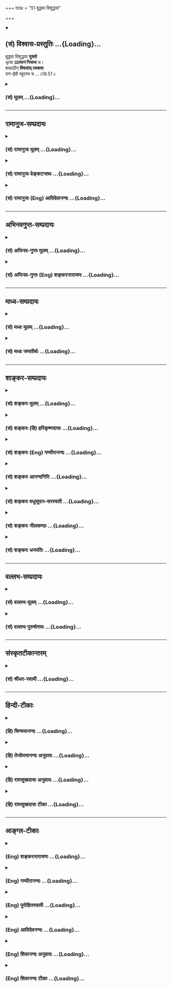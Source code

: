 +++
title = "51 बुद्ध्या विशुद्धया"

+++
<div class="js_include" newlevelforh1="2" title="(सं) विश्वास-प्रस्तुतिः" unfilled url="/mahAbhAratam/vyAsaH/shlokashaH/06-bhIShma-parva/03-bhagavad-gItA-parva/saMskRtam/vishvAsa-prastutiH/18_moxa-saMnyAsa-yogaH/51_buddhyA_vishuddha.md">
<details open><summary><h2>(सं) विश्वास-प्रस्तुतिः ...{Loading}...</h2></summary>

बुद्ध्या विशुद्धया **युक्तो**  
धृत्या **ऽऽत्मानं नियम्य** च।  
शब्दादीन् **विषयांस् त्यक्त्वा**  
राग-द्वेषौ व्युदस्य च …॥18.51॥
</details>
</div>
<div class="js_include collapsed" newlevelforh1="3" title="(सं) मूलम्" unfilled url="/mahAbhAratam/vyAsaH/shlokashaH/06-bhIShma-parva/03-bhagavad-gItA-parva/saMskRtam/mUlam/18_moxa-saMnyAsa-yogaH/51_buddhyA_vishuddha.md">
<details><summary><h3>(सं) मूलम् ...{Loading}...</h3></summary>

बुद्ध्या विशुद्धया युक्तो धृत्याऽऽत्मानं नियम्य च।  
शब्दादीन् विषयांस्त्यक्त्वा रागद्वेषौ व्युदस्य च।।18.51।।
</details>
</div>


_________________
## रामानुज-सम्प्रदायः
<div class="js_include collapsed" newlevelforh1="3" title="(सं) रामानुजः मूलम्" unfilled url="/mahAbhAratam/vyAsaH/shlokashaH/06-bhIShma-parva/03-bhagavad-gItA-parva/saMskRtam/rAmAnujaH/mUlam/18_moxa-saMnyAsa-yogaH/51_buddhyA_vishuddha.md">
<details><summary><h3>(सं) रामानुजः मूलम् ...{Loading}...</h3></summary>

।।18.51।।**बुद्ध्या विशुद्धया** यथावस्थितात्मतत्त्वविषयया **युक्तः;
धृत्या आत्मानं नियम्य च**,विषयविमुखीकरणेन योगयोग्यं मनः कृत्वा;
**शब्दादीन् विषयान् त्यक्त्वा** असन्निहितान् कृत्वा; तन्निमित्तौ **च**
रागद्वेषौ व्युदस्य; **विविक्तसेवी** सर्वैः ध्यानविरोधिभिः विविक्ते देशे
वर्तमानः **लघ्वाशी** अत्यशनानशनरहितः; **यतवाक्कायमानसः**
ध्यानाभिमुखीकृतकायवाङ्मनोवृत्तिः; **ध्यानयोगपरो नित्यम्** एवं भूतः सन्
आप्रयाणाद् अहरहः ध्यानयोगपरः; **वैराग्यं समुपाश्रितः**
ध्येयतत्त्वव्यतिरिक्तविषयदोषावमर्शेन तत्र विरागतां वर्धयन् **अहंकारम्;**
अनात्मनी आत्माभिमानं **बलं** तद्विवृद्धिहेतुभूतं वासनाबलं तन्निमित्तं
**दर्पं कामं क्रोधं परिग्रहं विमुच्य; निर्ममः** सर्वेषु अनात्मीयेषु
आत्मीयबुद्धिरहितः **शान्तः** आत्मानुभवैकसुखः; एवंभूतो ध्यानयोगं कुर्वन्
**ब्रह्मभूयाय कल्पते** ब्रह्मभावाय कल्पते सर्वबन्धविनिर्मुक्तो
यथावस्थितम् आत्मानम् अनुभवति इत्यर्थः।

</details>
</div>
<div class="js_include collapsed" newlevelforh1="3" title="(सं) रामानुजः वेङ्कटनाथः" unfilled url="/mahAbhAratam/vyAsaH/shlokashaH/06-bhIShma-parva/03-bhagavad-gItA-parva/saMskRtam/rAmAnujaH/venkaTanAthaH/18_moxa-saMnyAsa-yogaH/51_buddhyA_vishuddha.md">
<details><summary><h3>(सं) रामानुजः वेङ्कटनाथः ...{Loading}...</h3></summary>

  
  
।।18.51।। बुद्धिशब्दोऽत्र प्रस्तुतब्रह्मशब्दाभिप्रेतविषयबुद्धिगोचरः;
तस्याः
शुद्धिश्चासमग्रविषयत्वसंशयविपर्ययरूपदोषराहित्यमित्याहयथावस्थितात्मतत्त्वविषययेति। धृत्या
इति पूर्वोक्तसप्रकारसात्त्विकधृतिपरामर्शमाहविषयविमुखीकरणेनेति। अत्र
धृत्या मनोनियमनं कर्मोक्तम् अपि च पूर्वमेव त्यक्तविषयस्य कोऽसौ
तदानीन्तनस्त्यागः इत्यत्राऽऽहअसन्निहितान् कृत्वेति। विषयसन्निधिर्हि
विजितेन्द्रियमपि क्षोभयेदिति भावः। रागद्वेषौ व्युदस्य इति
वैषयिकरागद्वेषयोर्व्युदासस्यापि तादात्विकविषयत्वायवैराग्यं समुपाश्रितः
इत्यनेन पुनरुक्तिपरिहाराय चाऽऽहतन्निमित्ताविति। एतेन
विषयासन्निधानफलप्रदर्शनम्। यद्वा विप्रकृष्टेष्वपि सूक्ष्मसङ्गो
निरोद्धव्य इति भावः। ,विविक्तत्वं रहितत्वम् तत्प्रकृतोपयोगेन विशिनष्टि --
सर्वैर्ध्यानविरोधिभिर्विविक्ते देश इति। लघ्वाशी इत्यनेन
पूर्वोक्तंनात्यश्नतः \[6।16\] इत्यादिकं स्मार्यत
इत्यत्राऽऽहअत्यशनानशनरहित इति। धृत्याऽऽत्मानं नियम्य च
इत्यादिनायतवाक्कायमानसः इत्यस्य
पुनरुक्तिपरिहारायाहध्यानाभिमुखीकृतकायवाङ्मनोवृत्तिरिति।
कायस्याभिमुखीकरणं स्थिरासनादिपरिग्रहः वाचस्तु प्रणवादिव्यतिरिक्तवर्जनम्
मनसस्तु शुभाश्रयालम्बनम्। उक्तानां ध्यानयोगशेषत्वमाहएवम्भूतः सन्निति।
नित्यशब्दविवक्षितमाहआप्रयाणादहरहरितिरागद्वेषौ व्युदस्य इति
वैषयिकरागद्वेषयोर्व्युदासोक्तेःवैराग्यं समुपाश्रितः
इत्येतदाभिमानिकविषयम्; तत्र सम्यगुपाश्रयणं पूर्वसिद्धस्यापि
सम्यगवस्थापनमित्यभिप्रायेणविरागतां वर्धयन्नित्युक्तम्।
एवमहङ्कारादिविमोचनेऽपि द्रष्टव्यम्।  
  
शरीरमनःप्राणादिबलानां योगविरोधित्वाभावात्वासनाबलमिति विशेषितम्।
दर्पोऽत्राहङ्कारबलहेतुकोऽङ्गीकर्तव्यानङ्गीकारः।
योगित्वशान्तत्वादिनिमित्तोऽपि दर्पस्त्याज्यःहृष्टो दृप्यति दृप्तो
धर्ममतिक्रामति \[आ.ध.सू.1।13।4\] इति स्मरणात्।
मनोवाक्कायव्यापारनिवृत्त्यादेरुक्तत्वाच्छान्तशब्दोऽत्र शमहेतुविशेषपर
इत्यत्राऽऽहआत्मानुभवैकसुख इति। इन्द्रियव्यापारोपरतिः क्रोधादिनिवृत्तिश्च
बाह्यसुखनिस्स्पृहत्वात्; तच्च प्रभूतात्मस्वसुखलाभादिति भावः। उक्तेषु
सर्वेषु ध्यानयोगस्याङ्गित्वमाहएवम्भूतो ध्यानयोगं कुर्वन्निति।
ध्यानमेवात्र योगः; ध्यानेन वा योगः। अनन्तरश्लोकार्थपरामर्शेन
ब्रह्मशब्दस्यात्र शुद्धात्मविषयतामाहसर्वबन्धेति।

</details>
</div>
<div class="js_include collapsed" newlevelforh1="3" title="(सं) रामानुजः (Eng) आदिदेवानन्दः" unfilled url="/mahAbhAratam/vyAsaH/shlokashaH/06-bhIShma-parva/03-bhagavad-gItA-parva/saMskRtam/rAmAnujaH/english/AdidevAnandaH/18_moxa-saMnyAsa-yogaH/51_buddhyA_vishuddha.md">
<details><summary><h3>(सं) रामानुजः (Eng) आदिदेवानन्दः ...{Loading}...</h3></summary>

18.51 - 18.53 'Endowed with a purified understanding' means endowed with the Buddhi capable of understanding the self as it is in reality;
'subduing the mind by steadiness' means making the mind fit for meditation by turning away from external and internal objects;
'relinishing sound and other objects of senses' means keeping them far away, casting aside love and hate occasioned by them (i.e., the sense objects). 'Resorting to solitude' means living in a lonely place free from hindrances to meditation; 'eat but little' means eating neither too much nor too little; 'restraining speech, body and mind' means directing the operations of body, speech and mind to meditation; 'ever engaged in the Yoga of meditation' means being like this, i.e., constantly engaged in the Yoga of meditation day after day until death; 'taking refuge in dispassion' means developing aversion to all objects except the one entity to be meditated upon, by considering the imperfections of all objects and thus cultivating detachment to everything. Forsaking
'egoism' means abandoning the tendency to consider what is other than the self, as well as neutralising the power of forcible Vasnas
(tendencies) which nourish (egoism), and the resulting pride, desire,
wrath and possessiveness. 'With no feeling of mine' means free from the notion that what does not belong to oneself belongs to oneself; 'Who is tranil' means, who finds sole happiness in experiencing the self. One who has become like this and performs the Yoga of meditation becomes worthy for the state of Brahman. The meaning is that, freed from all bonds, he experiences the self as It really is.

</details>
</div>


_________________
## अभिनवगुप्त-सम्प्रदायः
<div class="js_include collapsed" newlevelforh1="3" title="(सं) अभिनव-गुप्तः मूलम्" unfilled url="/mahAbhAratam/vyAsaH/shlokashaH/06-bhIShma-parva/03-bhagavad-gItA-parva/saMskRtam/abhinava-guptaH/mUlam/18_moxa-saMnyAsa-yogaH/51_buddhyA_vishuddha.md">
<details><summary><h3>(सं) अभिनव-गुप्तः मूलम् ...{Loading}...</h3></summary>

।।18.41 -- 18.60।। एवमियता षण्णां प्रत्येकं त्रिस्वरूपत्वं धृत्यादीनां च
प्रतिपादितम्। तन्मध्यात् सात्त्विके राशौ वर्तमानो दैवीं संपदं प्राप्त इह
ज्ञाने योग्यः; त्वं च तथाविधः इत्यर्जुनः प्रोत्साहितः। अधुना तु इदमुच्यते
-- यदि तावदनया ज्ञानबुद्ध्या कर्मणि भवान् प्रवर्तते तदा
स्वधर्मप्रवृत्त्या विज्ञानपूततया च न कर्मसंबन्धस्तव। अथैतन्नानुमन्यसे;
तदवश्यं तव प्रवृत्त्या तावत् भाव्यम् जातेरेव तथाभावे स्थितत्वात्। यतः
सर्वः स्वभावनियतः +++(S;;N स्वस्वभावनियतः )+++ कुतश्चिद्दोषात्
तिरोहिततत्स्वभावः +++(S;;N -- हिततत्तत्स्वभावः )+++ कंचित्कालं भूत्वापि;
तत्तिरोधायकविगमे स्वभावं व्यक्त्यापन्नं लभत एव। तथाहि एवंविधो वर्णनां
स्वभावः। एवमवश्यंभाविन्यां प्रवृत्तौ ततः फलविभागिता भवेत्।। तदाह --
ब्राह्मणेत्यादि अवशोऽपि तत् इत्यन्तम्। ब्राह्मणादीनां
कर्मप्रविभागनिरूपणस्य स्वभावोऽश्यं नातिक्रामति,+++(S; ; N omit न and read
अतिक्रामति )+++ इति क्षत्रियस्वभावस्य भवतोऽनिच्छतोऽपि प्रकृतिः स्वभावाख्या
नियोक्तृताम् अव्यभिचारेण भजते। केवलं तया नियुक्तस्य पुण्यपापसंबन्धः। अतः
मदभिहितविज्ञानप्रमाणपुरःसरीकारेण कर्माण्यनुतिष्ठ। तथा सति बन्धो
निवर्त्स्यति। इत्यस्यार्थस्य परिकरघटनतात्पर्यं +++(S; ; N -- करबन्धघटन --
)+++ महावाक्यार्थस्य। अवान्तरवाक्यानां स्पष्टा ( ष्टोऽ ) र्थः। समासेन +++(S
omits समासेन )+++ ( श्लो. 50 ) संक्षेपेण। ज्ञानस्य; प्रागुक्तस्य। निष्ठां (
ष्ठा ) वाग्जालपरिहारेण निश्चितामाह। बुद्ध्या विशुद्धया इत्यादि सर्वमेतत्
व्याख्यातप्रायमिति न पुनरायस्यते,+++(N -- रारभ्यते )+++।

</details>
</div>
<div class="js_include collapsed" newlevelforh1="3" title="(सं) अभिनव-गुप्तः (Eng) शङ्करनारायणः" unfilled url="/mahAbhAratam/vyAsaH/shlokashaH/06-bhIShma-parva/03-bhagavad-gItA-parva/saMskRtam/abhinava-guptaH/english/shankaranArAyaNaH/18_moxa-saMnyAsa-yogaH/51_buddhyA_vishuddha.md">
<details><summary><h3>(सं) अभिनव-गुप्तः (Eng) शङ्करनारायणः ...{Loading}...</h3></summary>

18.51 See Comment under 18.60

</details>
</div>


_________________
## माध्व-सम्प्रदायः
<div class="js_include collapsed" newlevelforh1="3" title="(सं) मध्वः मूलम्" unfilled url="/mahAbhAratam/vyAsaH/shlokashaH/06-bhIShma-parva/03-bhagavad-gItA-parva/saMskRtam/madhvaH/mUlam/18_moxa-saMnyAsa-yogaH/51_buddhyA_vishuddha.md">
<details><summary><h3>(सं) मध्वः मूलम् ...{Loading}...</h3></summary>

।।18.51।। Sri Madhvacharya did not comment on this sloka.,

</details>
</div>
<div class="js_include collapsed" newlevelforh1="3" title="(सं) मध्वः जयतीर्थः" unfilled url="/mahAbhAratam/vyAsaH/shlokashaH/06-bhIShma-parva/03-bhagavad-gItA-parva/saMskRtam/madhvaH/jayatIrthaH/18_moxa-saMnyAsa-yogaH/51_buddhyA_vishuddha.md">
<details><summary><h3>(सं) मध्वः जयतीर्थः ...{Loading}...</h3></summary>

।।18.51।। Sri Jayatirtha did not comment on this sloka.  
  

</details>
</div>


_________________
## शाङ्कर-सम्प्रदायः
<div class="js_include collapsed" newlevelforh1="3" title="(सं) शङ्करः मूलम्" unfilled url="/mahAbhAratam/vyAsaH/shlokashaH/06-bhIShma-parva/03-bhagavad-gItA-parva/saMskRtam/shankaraH/mUlam/18_moxa-saMnyAsa-yogaH/51_buddhyA_vishuddha.md">
<details><summary><h3>(सं) शङ्करः मूलम् ...{Loading}...</h3></summary>

।।18.51।। --,**बुद्ध्या** अध्यवसायलक्षणया **विशुद्धया** मायारहितया
**युक्तः** संपन्नः; **धृत्या** धैर्येण **आत्मानं** कार्यकरणसंघातं
**नियम्य च** नियमनं कृत्वा वशीकृत्य; **शब्दादीन्** शब्दः आदिः येषां तान्
**विषयान् त्यक्त्वा;** सामर्थ्यात् शरीरस्थितिमात्रहेतुभूतान् केवलान्
मुक्त्वा ततः अधिकान् सुखार्थान् त्यक्त्वा इत्यर्थः; शरीरस्थित्यर्थत्वेन
प्राप्तेषु **रागद्वेषौ व्युदस्य** च परित्यज्य च।। ततः --,

</details>
</div>
<div class="js_include collapsed" newlevelforh1="3" title="(सं) शङ्करः (हि) हरिकृष्णदासः" unfilled url="/mahAbhAratam/vyAsaH/shlokashaH/06-bhIShma-parva/03-bhagavad-gItA-parva/saMskRtam/shankaraH/hindI/harikRShNadAsaH/18_moxa-saMnyAsa-yogaH/51_buddhyA_vishuddha.md">
<details><summary><h3>(सं) शङ्करः (हि) हरिकृष्णदासः ...{Loading}...</h3></summary>

।।18.51।। वह ज्ञानकी परा निष्ठा किस प्रकार करनी चाहिये सो कहते हैं --,
विशुद्ध -- कपटरहित निश्चयात्मिका बुद्धिसे संपन्न पुरुष; धैर्यसे
कार्यकरणके संघातरूप आत्माको,( शरीरको ) संयम करके -- वशमें करके शब्दादि
विषयोंको; अर्थात् शब्द जिनका आदि है ऐसे सभी विषयोंको छोड़कर; प्रकरणके
अनुसार यहाँ यह अभिप्राय है कि केवल शरीरस्थितिमात्रके लिये जिन विषयोंकी
आवश्यकता है; उनसे अतिरिक्त सुखभोगके लिये जो अधिक विषय हैं; उन सबको
छोड़कर तथा शरीरस्थितिके निमित्त प्राप्त हुए विषयोंमें भी; रागद्वेषका
अभाव करकेत्याग करके।

</details>
</div>
<div class="js_include collapsed" newlevelforh1="3" title="(सं) शङ्करः (Eng) गम्भीरानन्दः" unfilled url="/mahAbhAratam/vyAsaH/shlokashaH/06-bhIShma-parva/03-bhagavad-gItA-parva/saMskRtam/shankaraH/english/gambhIrAnandaH/18_moxa-saMnyAsa-yogaH/51_buddhyA_vishuddha.md">
<details><summary><h3>(सं) शङ्करः (Eng) गम्भीरानन्दः ...{Loading}...</h3></summary>

18.51 Yuktah, being endowed; buddhya, with an intellect-which is
identical with the faculty of determination; visuddhaya, pure, free from
maya (delusion); and niyamya, controlling, subduing; atmanam, oneself,
the aggregate of body and organs; dhrtya, with fortitude, with
steadlines; tyaktva, rejecting; visayan, the objects; sabdadin,
beginning from sound -from the context it follows that 'rejecting the
objects' means rejecting all things which are meant for pleasure and are
in excess of those meant only for the mere maintenance of the body; and
vyudasya, eliminating; raga-dvesau, attachment and hatred with regard to
things which come to hand for the maintenance of the body-. Therefore,

</details>
</div>
<div class="js_include collapsed" newlevelforh1="3" title="(सं) शङ्करः आनन्दगिरिः" unfilled url="/mahAbhAratam/vyAsaH/shlokashaH/06-bhIShma-parva/03-bhagavad-gItA-parva/saMskRtam/shankaraH/AnandagiriH/18_moxa-saMnyAsa-yogaH/51_buddhyA_vishuddha.md">
<details><summary><h3>(सं) शङ्करः आनन्दगिरिः ...{Loading}...</h3></summary>

।।18.51।। ब्रह्मज्ञानस्य परां निष्ठां प्रतिष्ठापितामनूद्य
श्लोकान्तरमवतारयितुं पृच्छति -- **सेयमिति।** येयं ब्रह्मज्ञानस्य परा
निष्ठा समारोपिता तद्धर्मनिवृत्तिद्वारा ब्रह्मणि
परिसमाप्तिर्ज्ञानसंतानरूपोच्यते सा कार्या सुसंपाद्येति यदुक्तं तत्कथं
केनोपायेनेति प्रश्नार्थः। पृष्टमुपायभेदमुदाहरति -- **बुद्ध्येति।**
अध्यवसायो ब्रह्मात्मत्वनिश्चयः; मायारहितत्वं संशयविपर्ययशून्यत्वम्।
शब्दादिसमस्तविषयत्यागे देहस्थितिरपि दुःस्था स्यादित्याशङ्क्याह --
**सामर्थ्यादिति।** विषयमात्रत्यागे
देहस्थित्यनुपपत्तेर्ज्ञाननिष्ठासिद्धिप्रसङ्गादित्यर्थः।
देहस्थित्यर्थत्वेनानुज्ञातेष्वर्थेषु प्राप्तं रागादि
ज्ञाननिष्ठाप्रतिबन्धकं व्युदस्यति -- **शरीरेति।** परित्यज्य विविक्तसेवी
स्यादिति संबन्धः। बुद्धेर्वैशारद्यं यत्नेन कार्यं करणनियमनम्।

</details>
</div>
<div class="js_include collapsed" newlevelforh1="3" title="(सं) शङ्करः मधुसूदन-सरस्वती" unfilled url="/mahAbhAratam/vyAsaH/shlokashaH/06-bhIShma-parva/03-bhagavad-gItA-parva/saMskRtam/shankaraH/madhusUdana-sarasvatI/18_moxa-saMnyAsa-yogaH/51_buddhyA_vishuddha.md">
<details><summary><h3>(सं) शङ्करः मधुसूदन-सरस्वती ...{Loading}...</h3></summary>

।।18.51।। सेयं ज्ञाननिष्ठा सप्रकारोच्यते -- बुद्ध्येति। विशुद्धया
सर्वसंशयविपर्ययशून्यया बुद्ध्याऽहं ब्रह्मास्मीति वेदान्तवाक्यजन्यया
बुद्धिवृत्त्या युक्तः सदा तदन्वितो धृत्या धैर्येणात्मानं
शरीरेन्द्रियसङ्घातं नियम्योन्मार्गप्रवृत्तेर्निवार्यात्मप्रवणं कृत्वा।
चशब्देन योगशास्त्रोक्तं साधनान्तरं समुच्चीयते।
शब्दादीञ्शब्दस्पर्शरूपरसगन्धात् विषयान्भोगेन बन्धहेतून्
सामर्थ्याज्ज्ञाननिष्ठार्थशरीरस्थितिमात्रप्रयोजनानुपयुक्ताननिषिद्धानपि
त्यक्त्वा शरीरस्थितिमात्रार्थेषु च तेषु रागद्वेषौ व्युदस्य परित्यज्य
चकारादन्यदपि ज्ञानविक्षेपकं परित्यज्य। विविक्तसेवीत्यत्र
स्यादित्यध्याहृतेन ब्रह्मभूयाय कल्पत इत्यन्तेनान्वयः।

</details>
</div>
<div class="js_include collapsed" newlevelforh1="3" title="(सं) शङ्करः नीलकण्ठः" unfilled url="/mahAbhAratam/vyAsaH/shlokashaH/06-bhIShma-parva/03-bhagavad-gItA-parva/saMskRtam/shankaraH/nIlakaNThaH/18_moxa-saMnyAsa-yogaH/51_buddhyA_vishuddha.md">
<details><summary><h3>(सं) शङ्करः नीलकण्ठः ...{Loading}...</h3></summary>

।।18.51।। तमेव ब्रह्मप्राप्तिप्रकारमाह त्रिभिः -- **बुद्ध्येति।**
बुद्ध्या वेदान्तश्रवणमननपरिपाकोत्थयाऽहं ब्रह्मास्मीति परोक्षनिश्चयरूपया
विशुद्धया सर्वभूतेषु मैत्र्यादिभावनया सम्यग्विशोधितया। धृत्या धैर्येण
योगक्षेमादिनिमित्तवैयग्र्यराहित्येन। आत्मानं देहेन्द्रियसंघातं नियम्य।
दृढासनो भूत्वेत्यर्थः। चकारात्प्राणं च नियम्य। शब्दादीन्
विषयांस्त्यक्त्वा। तत इन्द्रियाणि प्रत्याहृत्येत्यर्थः।
प्रत्याहृतकरणोऽप्यन्तर्मनसैव विषयान्स्मरति तत्परित्यागमाह -- **रागद्वेषौ
व्युदस्य चेति।** संकल्पं त्यक्त्वेत्यर्थः। स हि विषयं परिकल्प्य तत्र
रागं जनयतीति प्रसिद्धम्। यथाचाक्षपादाचार्यसूत्रंदोषनिमित्तं रूपादयो
विषयाः संकल्पकृताः इति। दोषो रागादिः। चकारादयमहमस्मीत्येतमपि भावं
व्युदस्येति ज्ञेयम्। ततो ब्रह्मभूयाय ब्रह्मभावाय तं प्राप्तुं कल्पते
योग्यो भवतीति तृतीयेन संबन्धः।

</details>
</div>
<div class="js_include collapsed" newlevelforh1="3" title="(सं) शङ्करः धनपतिः" unfilled url="/mahAbhAratam/vyAsaH/shlokashaH/06-bhIShma-parva/03-bhagavad-gItA-parva/saMskRtam/shankaraH/dhanapatiH/18_moxa-saMnyAsa-yogaH/51_buddhyA_vishuddha.md">
<details><summary><h3>(सं) शङ्करः धनपतिः ...{Loading}...</h3></summary>

।।18.51।। ब्रह्मप्राप्तेः ब्रह्मज्ञानस्य परस्याः निष्ठायाः
समापोपिताऽतद्धर्मनिवृत्तिद्वारा ब्रह्मणि परिसमाप्तेः सुसंपाद्यायाः
प्रतिज्ञातं क्रमं दर्शयति। बुद्य्धा व्यवसायात्मिकया व्यवसायश्च
ब्रह्मात्मज्ञानादेव मोक्षः सचावश्यं संपादनीय इति निश्चयः। विशुद्धया
मायारहितया युक्तः संपन्नः धृत्या धैर्यणात्मानं कार्यकरणसंघातं नियम्य
वशीकृत्य षष्ठाध्यायादावुक्तानामनुक्तानां
ततोऽधिकान्सुखार्थास्त्यक्त्वेत्यर्थः। विषयमात्रेत्यागे
देहस्थित्यनुपपत्त्या ज्ञाननिष्ठाया असिद्धिप्रसङ्गात्। स्यादित्यध्याहृतेन
ब्रह्मभूयाय कल्पत इत्यनेन वा संबन्धः।

</details>
</div>


_________________
## वल्लभ-सम्प्रदायः
<div class="js_include collapsed" newlevelforh1="3" title="(सं) वल्लभः मूलम्" unfilled url="/mahAbhAratam/vyAsaH/shlokashaH/06-bhIShma-parva/03-bhagavad-gItA-parva/saMskRtam/vallabhaH/mUlam/18_moxa-saMnyAsa-yogaH/51_buddhyA_vishuddha.md">
<details><summary><h3>(सं) वल्लभः मूलम् ...{Loading}...</h3></summary>

।।18.51 -- 18.53।। तथा हि बुद्ध्येति त्रिभिः। बुद्ध्या
यथोक्तकर्मफलादित्यागाद्विशुद्धया साङ्ख्यमार्गीयया युक्तः
योगेनाव्यभिचारिण्या धृत्याऽऽत्मानं नियम्य च स्वान्तर्यामिध्यानैकनिष्ठः
सर्वत्रानात्मत्वदृष्ट्या वैराग्यं समुपाश्रितः कर्मस्वहम्ममत्वरहितः शान्त
इति पूर्वसूत्रितस्य भाष्यं फलितं तथाभूत आनन्दांशाविर्भूतो ब्रह्मभूयाय
अक्षरब्रह्मात्मभावाय कल्पते; स्वात्मानंब्रह्माहमस्मि इति
यथावदनुभवतीत्यर्थः। इतीयं स्वज्ञानस्य परा निष्ठा
भगवद्गुणसाराविर्भावात्तद्व्यपदेशः प्राज्ञवदिति।

</details>
</div>
<div class="js_include collapsed" newlevelforh1="3" title="(सं) वल्लभः पुरुषोत्तमः" unfilled url="/mahAbhAratam/vyAsaH/shlokashaH/06-bhIShma-parva/03-bhagavad-gItA-parva/saMskRtam/vallabhaH/puruShottamaH/18_moxa-saMnyAsa-yogaH/51_buddhyA_vishuddha.md">
<details><summary><h3>(सं) वल्लभः पुरुषोत्तमः ...{Loading}...</h3></summary>

  
  
।।18.51।। तदेवाऽऽह -- बुद्ध्येति। विशुद्धया सर्वसङ्गरहितमदेकनिष्ठया
बुद्ध्या युक्तो धृत्या मदिच्छाज्ञाने दुःखाद्याभासेऽपि
मल्लीलाज्ञानात्मकधैर्येण आत्मानं जीवं नियम्य वशीकृत्य -- चकारेणाऽचलं
कृत्वा -- शब्दादीन् विषयान् इन्द्रियेभ्यस्त्यक्त्वा च पुनः रागद्वेषौ
मित्रशत्रुज्ञानरूपौ व्युदस्य दूरीकृत्य ब्रह्मभूयाय कल्पत इति
तृतीयश्लोकेनान्वयः।  
  

</details>
</div>


_________________
## संस्कृतटीकान्तरम्
<div class="js_include collapsed" newlevelforh1="3" title="(सं) श्रीधर-स्वामी" unfilled url="/mahAbhAratam/vyAsaH/shlokashaH/06-bhIShma-parva/03-bhagavad-gItA-parva/saMskRtam/shrIdhara-svAmI/18_moxa-saMnyAsa-yogaH/51_buddhyA_vishuddha.md">
<details><summary><h3>(सं) श्रीधर-स्वामी ...{Loading}...</h3></summary>

।।18.51।। तदेवाह **-- बुद्ध्येति।** उक्तेन प्रकारेण विशुद्धया पूर्वोक्तया
सात्त्विक्या बुद्ध्या युक्तः; धृत्या सात्त्विक्या आत्मानं तामेव बुद्धिं
नियम्य निश्चलां कृत्वा; शब्दादीन्विषयांस्त्यक्त्वा तद्विषयौ रागद्वेषौ च
व्युदस्यबुद्ध्या विशुद्धया युक्तः इत्यादीनांब्रह्मभूयाय कल्पते इति
तृतीयेनान्वयः।

</details>
</div>


_________________
## हिन्दी-टीकाः
<div class="js_include collapsed" newlevelforh1="3" title="(हि) चिन्मयानन्दः" unfilled url="/mahAbhAratam/vyAsaH/shlokashaH/06-bhIShma-parva/03-bhagavad-gItA-parva/hindI/chinmayAnandaH/18_moxa-saMnyAsa-yogaH/51_buddhyA_vishuddha.md">
<details><summary><h3>(हि) चिन्मयानन्दः ...{Loading}...</h3></summary>

।।18.51।। विशुद्ध बुद्धि से युक्त अर्थात् जिसका अन्तकरण शुद्ध है।
विषयार्जन और विषयोपभोग की वासनाओं से मुक्त अन्तकरण ही शुद्ध कहलाता है।
विशुद्ध बुद्धि से तात्पर्य सात्त्विकी बुद्धि से भी है। ध्यानाभ्यास के समय
साधक का आन्तरिक सामञ्जस्य और शान्ति दो कारणों से नष्ट हो सकती है। (1)
इन्द्रियों द्वारा विषय ग्रहण से; अथवा (2) मन द्वारा पूर्वानुभूत भोगों के
स्मरण अर्थात् भोगस्मृति से। साधक को सात्त्विकी धृति से मन को संयमित करना
चाहिए अर्थात् ध्यान के समय विषयभोगों का स्मरण नहीं करना चाहिए। इसी
प्रकार; शब्दस्पर्शरूपरसगन्ध इन विषयों को त्यागने का अर्थ यह है कि यदि
इन्द्रिय द्वारा कोई विषय ग्रहण किया भी जाता है; तो उसका चिन्तन प्रारम्भ
नहीं करना चाहिए। यह तभी संभव होगा; जब साधक अपने व्यक्तिगत रागद्वेषों से
मुक्त होगा। इन सबको सम्पादित करने के लिए मन के चारों ओर ज्ञान की प्राचीर
(दीवार) निर्म्ात करनी चाहिए। ज्ञान से ही मन को अपने वश में किया जा सकता
है। मनसंयम और इन्द्रियसंयम को क्रमश शम और दम भी कहते हैं। ध्यानाभ्यास के
साधक के विषय में; और आगे कहते हैं

</details>
</div>
<div class="js_include collapsed" newlevelforh1="3" title="(हि) तेजोमयानन्दः अनुवादः" unfilled url="/mahAbhAratam/vyAsaH/shlokashaH/06-bhIShma-parva/03-bhagavad-gItA-parva/hindI/tejomayAnandaH/anuvAdaH/18_moxa-saMnyAsa-yogaH/51_buddhyA_vishuddha.md">
<details><summary><h3>(हि) तेजोमयानन्दः अनुवादः ...{Loading}...</h3></summary>

।।18.51।। विशुद्ध बुद्धि से युक्त, धृति से आत्मसंयम कर, शब्दादि विषयों
को त्याग कर और राग-द्वेष का परित्याग कर....৷৷৷৷।।

</details>
</div>
<div class="js_include collapsed" newlevelforh1="3" title="(हि) रामसुखदासः अनुवादः" unfilled url="/mahAbhAratam/vyAsaH/shlokashaH/06-bhIShma-parva/03-bhagavad-gItA-parva/hindI/rAmasukhadAsaH/anuvAdaH/18_moxa-saMnyAsa-yogaH/51_buddhyA_vishuddha.md">
<details><summary><h3>(हि) रामसुखदासः अनुवादः ...{Loading}...</h3></summary>

।।18.51।। जो विशुद्ध (सात्त्विकी) बुद्धिसे युक्त, वैराग्यके आश्रित,
एकान्तका सेवन करनेवाला और नियमित भोजन करनेवाला साधक धैर्यपूर्वक
इन्द्रियोंका नियमन करके, शरीर-वाणी-मनको वशमें करके, शब्दादि विषयोंका
त्याग करके और राग-द्वेषको छोड़कर निरन्तर ध्यानयोगके परायण हो जाता है, वह
अहंकार, बल, दर्प, काम, क्रोध और परिग्रहका त्याग करके एवं निर्मम तथा
शान्त होकर ब्रह्मप्राप्तिका पात्र हो जाता है।

</details>
</div>
<div class="js_include collapsed" newlevelforh1="3" title="(हि) रामसुखदासः टीका" unfilled url="/mahAbhAratam/vyAsaH/shlokashaH/06-bhIShma-parva/03-bhagavad-gItA-parva/hindI/rAmasukhadAsaH/TIkA/18_moxa-saMnyAsa-yogaH/51_buddhyA_vishuddha.md">
<details><summary><h3>(हि) रामसुखदासः टीका ...{Loading}...</h3></summary>

।।18.51।।***व्याख्या --***  **बुद्ध्या विशुद्धया युक्तः --** जो
साङ्ख्ययोगी साधक परमात्मतत्त्वको प्राप्त करना चाहता है; उसकी बुद्धि
विशुद्ध अर्थात् सात्त्विकी (गीता 18। 30) हो। उसकी बुद्धिका विवेक साफसाफ
हो; उसमें किञ्चिन्मात्र भी सन्देह न हो। इस साङ्ख्ययोगके प्रकरणमें सबसे
पहले बुद्धिका नाम आया है। इसका तात्पर्य है कि साङ्ख्ययोगीके लिये जिस
विवेककी आवश्यकता है; वह विवेक बुद्धिमें ही प्रकट होता है। उस विवेकसे वह
जडताका त्याग करता है।**वैराग्यं समुपाश्रितः --** जैसे संसारी लोग
रागपूर्वक वस्तु; व्यक्ति आदिके आश्रित रहते हैं; उनको अपना आश्रय; सहारा
मानते हैं; ऐसे ही साङ्ख्ययोगका साधक वैराग्यके आश्रित रहता है अर्थात्
जनसमुदाय; स्थान आदिसे उसकी स्वाभाविक ही निर्लिप्तता बनी रहती है। लौकिक
और पारलौकिक सम्पूर्ण भोगोंसे उसका दृढ़ वैराग्य होता है।**विविक्तसेवी
--** साङ्ख्ययोगके साधकका स्वभाव; उसकी रुचि स्वतःस्वाभाविक एकान्तमें
रहनेकी होती है। एकान्तसेवनकी रुचि होनी तो बढ़िया है; पर उसका आग्रह नहीं
होना चाहिये अर्थात् एकान्त न मिलनेपर मनमें विक्षेप; हलचल नहीं होनी
चाहिये। आग्रह न होनेसे रुचि होनेपर भी एकान्त न मिले; प्रत्युत समुदाय
मिले; खूब हल्लागुल्ला हो; तो भी साधक उकतायेगा नहीं अर्थात्
सिद्धिअसिद्धिमें सम रहेगा। परन्तु आग्रह होगा तो वह उकता जायगा; उससे
समुदाय सहा नहीं जायगा। अतः साधकका स्वभाव तो एकान्तमें रहनेका ही होना
चाहिये; पर एकान्त न मिले तो उसके अन्तःकरणमें हलचल नहीं होनी चाहिये। कारण
कि हलचल होनेसे अन्तःकरणमें संसारकी महत्ता आती है और संसारकी महत्ता आनेपर
हलचल होती है; जो कि ध्यानयोगमें बाधक है। एकान्तमें रहनेसे साधन अधिक होगा;
मन भगवान्में अच्छी तरह लगेगा अन्तःकरण निर्मल बनेगा -- इन बातोंको लेकर
मनमें जो प्रसन्नता होती है; वह साधनमें सहायक होती है। परन्तु एकान्तमें
हल्लागुल्ला करनेवाला कोई नहीं होगा अतः वहाँ नींद अच्छी आयेगी; वहाँ किसी
भी प्रकारसे बैठ जायँ तो कोई देखनेवाला नहीं होगा; वहाँ सब प्रकारसे आराम
रहेगा; एकान्तमें रहनेसे लोग भी ज्यादा मानबड़ाई; आदर करेंगे -- इन बातोंको
लेकर मनमें जो प्रसन्नता होती है; वह साधनमें बाधक होती है क्योंकि यह सब
भोग है। साधकको इन सुखसुविधाओंमें फँसना नहीं चाहिये; प्रत्युत इनसे सदा
सावधान रहना चाहिये।  
  
**लघ्वाशी --** साधकका स्वभाव स्वल्प अर्थात् नियमित और सात्त्विक भोजन
करनेका हो। भोजनके विषयमें हित; मित और मेध्य -- ये तीन बातें बतायी गयी
हैं। हित का तात्पर्य है -- भोजन शरीरके अनुकूल हो। मितका तात्पर्य है --
भोजन न तो अधिक करे और न कम करे; प्रत्युत जितने भोजनसे शरीरनिर्वाह की
जाय; उतना भोजन करे (गीता 6। 16)। भोजनसे शरीर पुष्ट हो जायगा -- ऐसे भावसे
भोजन न करे; प्रत्युत केवल औषधकी तरह क्षुधानिवृत्तिके लिये ही भोजन करे;
जिससे साधनमें विघ्न न पड़े। मेध्यका तात्पर्य है -- भोजन पवित्र हो।  
  
**धृत्यात्मानं नियम्य च --** सांसारिक कितने ही प्रलोभन सामने आनेपर भी
बुद्धिको अपने ध्येय परमात्मतत्त्वसे विचलित न होने देना -- ऐसी दृढ़
सात्त्विकी धृति (गीता 18। 33) के द्वारा इन्द्रियोंका नियमन करे अर्थात्
उनको मर्यादामें रखे। आठों पहर यह जागृति रहे कि इन्द्रियोंके द्वारा
साधनके विरुद्ध कोई भी चेष्टा न हो।  
  
**यतवाक्कायमानसः --** शरीर; वाणी और मनको संयत (वशमें) करना भी साधकके
लिये बहुत जरूरी है (गीता 17। 14 -- 16)। अतः वह शरीरसे वृथा न घूमे;
देखनेसुननेके शौकसे कोई यात्रा न करे। वाणीसे वृथा बातचीत न करे; आवश्यक
होनेपर ही बोले; असत्य न बोले; निन्दाचुगली न करे। मनसे रागपूर्वक संसारका
चिन्तन न करे; प्रत्युत परमात्माका चिन्तन
करे।**शब्दादीन्विषयांस्त्यक्त्वा --** ध्यानके समय बाहरके जितने सम्बन्ध
हैं; जो कि विषयरूपसे आते हैं और जिनसे संयोगजन्य सुख होता है; उन शब्द;
स्पर्श; रूप; रस और गन्ध -- पाँचों विषयोंका स्वरूपसे ही त्याग कर देना
चाहिये। कारण कि विषयोंका रागपूर्वक सेवन करनेवाला ध्यानयोगका साधन नहीं कर
सकता। अगर विषयोंका रागपूर्वक सेवन करेगा तो ध्यानमें वृत्तियाँ (बहिर्मुख
होनेसे) नहीं लगेंगी और विषयोंका चिन्तन होगा।**रागद्वेषौ व्युदस्य च --**
सांसारिक वस्तु महत्त्वशाली है; अपने काममें आनेवाली है; उपयोगी है -- ऐसा
जो भाव है; उसका नाम राग है। तात्पर्य है कि अन्तःकरणमें असत् वस्तुका जो
रंग चढ़ा हुआ है; वह राग है। असत् वस्तु आदिमें राग रहते हुए कोई उनकी
प्राप्तिमें बाधा डालता है; उसके प्रति द्वेष हो जाता है। असत् संसारके किसी
अंशमें राग हो जाय तो दूसरे अंशमें द्वेष हो जाता है -- यह नियम है। जैसे;
शरीरमें राग हो जाय तो शरीरके अनुकूल वस्तुमात्रमें राग हो जाता है और
प्रतिकूल वस्तुमात्रमें द्वेष हो जाता है। संसारके साथ रागसे भी सम्बन्ध
जुड़ता है और द्वेषसे भी सम्बन्ध जुड़ता है। रागवाली बातका भी चिन्तन होता
है और द्वेषवाली बातका भी चिन्तन होता है। इसलिये साधक न राग करे और न
द्वेष करे।  
  
**ध्यानयोगपरो नित्यम् --** साधक नित्य ही ध्यानयोगके परायण रहे अर्थात्
ध्यानके सिवाय दूसरा कोई साधन न करे। ध्यानके समय तो ध्यान करे ही;
व्यवहारके समय अर्थात् चलतेफिरते; खातेपीते; कामधंधा करते समय भी यह ध्यान
(भाव) सदा बना रहे कि वास्तवमें एक परमात्माके सिवाय संसारकी स्वतन्त्र
सत्ता है ही नहीं (गीता 18। 20)।  
  
**अहंकारं बलं दर्पं ৷৷. विमुच्य --** गुणोंको लेकर अपनेमें जो एक विशेषता
दीखती है; उसे अहंकार कहते हैं। जबर्दस्ती करके; विशेषतासे मनमानी करनेका
जो आग्रह (हठ) होता है; उसे बल कहते हैं। जमीनजायदाद आदि बाह्य चीजोंकी
विशेषताको लेकर जो घमंड होता है; उसे दर्प कहते हैं। भोग; पदार्थ तथा
अनुकूल परिस्थिति मिल जाय; इस इच्छाका नाम काम है। अपने स्वार्थ और
अभिमानमें ठेस लगनेपर दूसरोंका अनिष्ट करनेके लिये जो जलनात्मक वृत्ति पैदा
होती है; उसको क्रोध कहते हैं। भोगबुद्धिसे; सुखआरामबुद्धिसे चीजोंका जो
संग्रह किया जाता है; उसे परिग्रह **(टिप्पणी प₀ 947.1)** कहते हैं। साधक
उपर्युक्त अहंकार; बल; दर्प; काम; क्रोध और परिग्रह -- इन सबका त्याग कर
देता है।  
  
**निर्ममः --** अपने पास निर्वाहमात्रकी जो वस्तुएँ हैं और कर्म करनेके
शरीर; इन्द्रियाँ आदि जो साधन हैं; उनमें ममता अर्थात् अपनापन न हो
**(टिप्पणी प₀ 947.2)**। अपना शरीर; वस्तु आदि जो हमें प्रिय लगते हैं;
उनके बने रहनेकी इच्छा न होना निर्मम होना है। जिन व्यक्तियों और वस्तुओंको
हम अपनी मानते हैं; वे आजसे सौ वर्ष पहले भी अपनी नहीं थीं और सौ वर्षके
बाद भी अपनी नहीं रहेंगी। अतः जो अपनी नहीं रहेंगी; उनका उपयोग या सेवा तो
कर सकते हैं; पर उनको,अपनी मानकर अपने पास नहीं रख सकते। अगर उनको अपने पास
नहीं रख सकते तो वे अपने नहीं हैं ऐसा माननेमें क्या बाधा है उनको अपनी न
माननेसे अधिक निर्मम हो जाता है।**शान्तः --** असत् संसारके साथ सम्बन्ध
रखनेसे ही अन्तःकरणमें अशान्ति; हलचल आदि पैदा होते हैं। जडतासे सर्वथा
सम्बन्धविच्छेद होनेपर अशान्ति कभी पासमें आती ही नहीं। फिर रागद्वेष न
रहनेसे साधक हरदम शान्त रहता है।**ब्रह्मभूयाय कल्पते --** ममतारहित और
शान्त मनुष्य (साङ्ख्ययोगका साधक) परमात्मप्राप्तिका अधिकारी बन जाता है
अर्थात् असत्का सर्वथा सम्बन्ध छूटते ही उसमें ब्रह्मप्राप्तिकी योग्यता;
सामर्थ्य आ जाती है। कारण कि जबतक असत् पदार्थोंके साथ सम्बन्ध रहता है;
तबतक परमात्मप्राप्तिकी सामर्थ्य नहीं आती।  
  
***सम्बन्ध --***  उपर्युक्त साधनसामग्रीसे निष्ठा प्राप्त हो जानेपर
क्या होता है -- इसको आगेके श्लोकमें बताते हैं।  
  

</details>
</div>


_________________
## आङ्ग्ल-टीकाः
<div class="js_include collapsed" newlevelforh1="3" title="(Eng) शङ्करनारायणः" unfilled url="/mahAbhAratam/vyAsaH/shlokashaH/06-bhIShma-parva/03-bhagavad-gItA-parva/english/shankaranArAyaNaH/18_moxa-saMnyAsa-yogaH/51_buddhyA_vishuddha.md">
<details><summary><h3>(Eng) शङ्करनारायणः ...{Loading}...</h3></summary>

18.51. He, who has got a totally pure intellect by fully controlling his self (mind) with firmness, and renouncing sense-objects, sound etc., and driving out desire and hatred;

</details>
</div>
<div class="js_include collapsed" newlevelforh1="3" title="(Eng) गम्भीरानन्दः" unfilled url="/mahAbhAratam/vyAsaH/shlokashaH/06-bhIShma-parva/03-bhagavad-gItA-parva/english/gambhIrAnandaH/18_moxa-saMnyAsa-yogaH/51_buddhyA_vishuddha.md">
<details><summary><h3>(Eng) गम्भीरानन्दः ...{Loading}...</h3></summary>

18.51 Being endowed with a pure intellect, and controlling oneself with fortitude, rejecting the objects-beginning from sound \[Sound, touch,
form and colour, taste and smell.-Tr.\], and eliminating attachment and hatred;

</details>
</div>
<div class="js_include collapsed" newlevelforh1="3" title="(Eng) पुरोहितस्वामी" unfilled url="/mahAbhAratam/vyAsaH/shlokashaH/06-bhIShma-parva/03-bhagavad-gItA-parva/english/purohitasvAmI/18_moxa-saMnyAsa-yogaH/51_buddhyA_vishuddha.md">
<details><summary><h3>(Eng) पुरोहितस्वामी ...{Loading}...</h3></summary>

18.51 Guided always by pure reason, bravely restraining himself,
renouncing the objects of sense and giving up attachment and hatred;

</details>
</div>
<div class="js_include collapsed" newlevelforh1="3" title="(Eng) आदिदेवनन्दः" unfilled url="/mahAbhAratam/vyAsaH/shlokashaH/06-bhIShma-parva/03-bhagavad-gItA-parva/english/AdidevanandaH/18_moxa-saMnyAsa-yogaH/51_buddhyA_vishuddha.md">
<details><summary><h3>(Eng) आदिदेवनन्दः ...{Loading}...</h3></summary>

18.51 Endowed by a purified understanding, subduing the mind by steadiness, relinishing sound and other objectts of the senses and casting aside love and hate;

</details>
</div>
<div class="js_include collapsed" newlevelforh1="3" title="(Eng) शिवानन्दः अनुवादः" unfilled url="/mahAbhAratam/vyAsaH/shlokashaH/06-bhIShma-parva/03-bhagavad-gItA-parva/english/shivAnandaH/anuvAdaH/18_moxa-saMnyAsa-yogaH/51_buddhyA_vishuddha.md">
<details><summary><h3>(Eng) शिवानन्दः अनुवादः ...{Loading}...</h3></summary>

18.51 Endowed with a pure intellect, controlling the self by firmness,
relinishing sound and other objects and abandoning attraction and hatred.

</details>
</div>
<div class="js_include collapsed" newlevelforh1="3" title="(Eng) शिवानन्दः टीका" unfilled url="/mahAbhAratam/vyAsaH/shlokashaH/06-bhIShma-parva/03-bhagavad-gItA-parva/english/shivAnandaH/TIkA/18_moxa-saMnyAsa-yogaH/51_buddhyA_vishuddha.md">
<details><summary><h3>(Eng) शिवानन्दः टीका ...{Loading}...</h3></summary>

18.51 बुद्ध्या with an intellect; विशुद्धया pure; युक्तः endowed; धृत्या
by firmness; आत्मानम् the self; नियम्य controlling; च and; शब्दादीन्
sound and other; विषयान् senseobjects; त्यक्त्वा relinishing; रागद्वेषौ
attraction and hatred; व्युदस्य abandoning; च and.Commentary The lower self should be controlled with firmness by the Self of pure intellect.
The turbulent senses and the mind should be subdued with the help of the pure intellect or reason. Pure reason is a great power. Whenever the senses raise their heads and hiss; they should be hammered by the powerful rod of pure intellect or reason. Reason is the faculty of determination.Pure intellect The intellect that is free from lust;
anger; greed; pride; doubt; misconception; etc. It is like a clear mirror. A pure intellect is Brahman Itself. It can be easily merged in Brahman. When the pure intellect is merged in Brahman; the reflected intelligence; Chidabhasa or Jiva; is also absorbed in Brahman. The Jiva becomes identical with Brahman; just as the ether in the pot becomes one with the universal ether when the pot is broken.The self The aggregate of the body and the senses.The aspirant withdraws the senses from their respective objects again and again through the repeated practice of Pratyahara (abstraction) and Dama (selfrestraint). Gradually the senses are fixed in the Self. Their outgoing tendencies are totally curbed. The aspirant attains supreme control of the senses by constant meditation;
by the practice of dispassion he coners Raga (attachment); and through the practice of pure love or cosmic love or divine Preme he coners hatred.He abandons all luxuries. He keeps only those objects which are necessary for the bare maintenance of the body. He has neither attachment nor hatred even for those objects which are necessary for that purpose.

</details>
</div>
